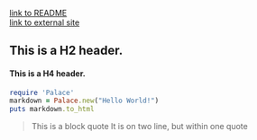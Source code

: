 [link to README](README.md)
<br>
[link to external site](https://google.com)

<h2>
This is a H2 header.
</h2>

<h4>
This is a H4 header.
</h4>

```ruby
require 'Palace'
markdown = Palace.new("Hello World!")
puts markdown.to_html
```

> This is a block quote
> It is on two line, but within one quote